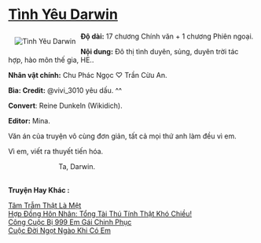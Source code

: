 <a href="https://utruyen.com/truyen/tinh-yeu-darwin/18910/" title="Tình Yêu Darwin"><h1>Tình Yêu Darwin</h1></a><div style="display:table"><img align="right" style="float: left; padding: 10px;" src="https://utruyen.com/images/story/200x260/tinh-yeu-darwin.jpg" alt="Tình Yêu Darwin"><b>Độ dài:</b> 17 chương Chính văn + 1 chương Phiên ngoại.<p></p><b>Nội dung:</b> Đô thị tình duyên, sủng, duyên trời tác hợp, hào môn thế gia, HE..<p></p><b>Nhân vật chính:</b> Chu Phác Ngọc ♡ Trần Cừu An. <p></p><b>Bìa: Credit:</b> @vivi_3010 yêu dấu. ^^<p></p><b>Convert</b>: Reine Dunkeln (Wikidich).<p></p><b>Editor:</b> Mina.<p></p>Văn án của truyện vô cùng đơn giản, tất cả mọi thứ anh làm đều vì em.<p></p>Vì em, viết ra thuyết tiến hóa.<p></p>                           Ta, Darwin.</div><p><br><b>Truyện Hay Khác :</b></p><a href="https://utruyen.com/truyen/tam-tram-that-la-met/19530/" alt="Tâm Trẫm Thật Là Mệt">Tâm Trẫm Thật Là Mệt</a><br/><a href="https://www.flickr.com/photos/184340401@N07/48709831116/" alt="Hợp Đồng Hôn Nhân: Tổng Tài Thú Tính Thật Khó Chiều!">Hợp Đồng Hôn Nhân: Tổng Tài Thú Tính Thật Khó Chiều!</a><br/><a href="https://github.com/quanluxury/ngontinhhot/tree/master/truyenhay/17557/" alt="Công Cuộc Bị 999 Em Gái Chinh Phục">Công Cuộc Bị 999 Em Gái Chinh Phục</a><br/><a href="https://github.com/quanluxury/ngontinhhot/tree/master/truyenhay/19199/" alt="Cuộc Đời Ngọt Ngào Khi Có Em">Cuộc Đời Ngọt Ngào Khi Có Em</a><br/>